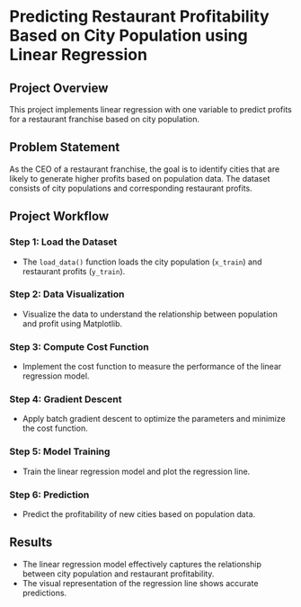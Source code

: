 # Predicting Restaurant Profitability Based on City Population using Linear Regression

## Project Overview
This project implements linear regression with one variable to predict profits for a restaurant franchise based on city population.


## Problem Statement
As the CEO of a restaurant franchise, the goal is to identify cities that are likely to generate higher profits based on population data. The dataset consists of city populations and corresponding restaurant profits.

## Project Workflow

### Step 1: Load the Dataset
- The `load_data()` function loads the city population (`x_train`) and restaurant profits (`y_train`).

### Step 2: Data Visualization
- Visualize the data to understand the relationship between population and profit using Matplotlib.

### Step 3: Compute Cost Function
- Implement the cost function to measure the performance of the linear regression model.

### Step 4: Gradient Descent
- Apply batch gradient descent to optimize the parameters and minimize the cost function.

### Step 5: Model Training
- Train the linear regression model and plot the regression line.

### Step 6: Prediction
- Predict the profitability of new cities based on population data.

## Results
- The linear regression model effectively captures the relationship between city population and restaurant profitability.
- The visual representation of the regression line shows accurate predictions.


